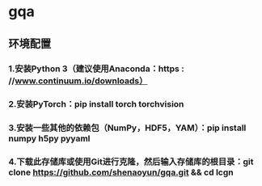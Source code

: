 # gqa
## 环境配置
### 1.安装Python 3（建议使用Anaconda：https : //www.continuum.io/downloads）
### 2.安装PyTorch：pip install torch torchvision
### 3.安装一些其他的依赖包（NumPy，HDF5，YAM）：pip install numpy h5py pyyaml
### 4.下载此存储库或使用Git进行克隆，然后输入存储库的根目录：git clone https://github.com/shenaoyun/gqa.git && cd lcgn
